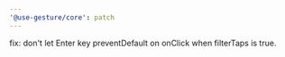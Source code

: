 ```yaml
---
'@use-gesture/core': patch
---
```


fix: don't let Enter key preventDefault on onClick when filterTaps is true.
